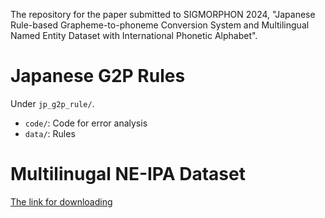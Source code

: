 The repository for the paper submitted to SIGMORPHON 2024, "Japanese Rule-based Grapheme-to-phoneme Conversion System and Multilingual Named Entity Dataset with International Phonetic Alphabet".

# Japanese G2P Rules
Under ```jp_g2p_rule/```.
- ```code/```: Code for error analysis
- ```data/```: Rules

# Multilinugal NE-IPA Dataset
[The link for downloading](https://drive.google.com/uc?export=download&id=1Ac_3ZJS3sMIwSqjDtZOghS9nbZPj5avJ)